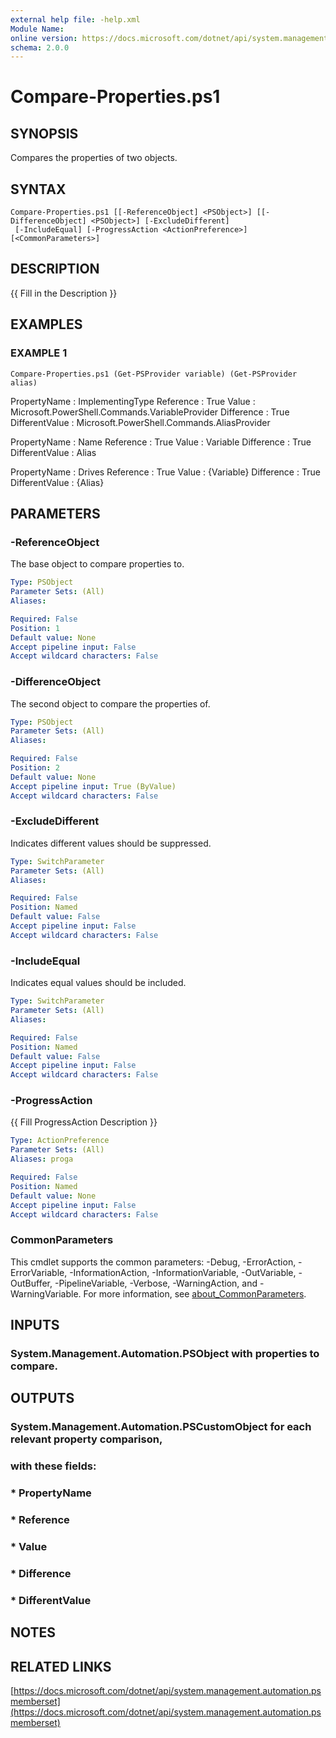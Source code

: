 ```yaml
---
external help file: -help.xml
Module Name:
online version: https://docs.microsoft.com/dotnet/api/system.management.automation.psmemberset
schema: 2.0.0
---
```


# Compare-Properties.ps1

## SYNOPSIS
Compares the properties of two objects.

## SYNTAX

```
Compare-Properties.ps1 [[-ReferenceObject] <PSObject>] [[-DifferenceObject] <PSObject>] [-ExcludeDifferent]
 [-IncludeEqual] [-ProgressAction <ActionPreference>] [<CommonParameters>]
```

## DESCRIPTION
{{ Fill in the Description }}

## EXAMPLES

### EXAMPLE 1
```
Compare-Properties.ps1 (Get-PSProvider variable) (Get-PSProvider alias)
```

PropertyName   : ImplementingType
Reference      : True
Value          : Microsoft.PowerShell.Commands.VariableProvider
Difference     : True
DifferentValue : Microsoft.PowerShell.Commands.AliasProvider

PropertyName   : Name
Reference      : True
Value          : Variable
Difference     : True
DifferentValue : Alias

PropertyName   : Drives
Reference      : True
Value          : {Variable}
Difference     : True
DifferentValue : {Alias}

## PARAMETERS

### -ReferenceObject
The base object to compare properties to.

```yaml
Type: PSObject
Parameter Sets: (All)
Aliases:

Required: False
Position: 1
Default value: None
Accept pipeline input: False
Accept wildcard characters: False
```

### -DifferenceObject
The second object to compare the properties of.

```yaml
Type: PSObject
Parameter Sets: (All)
Aliases:

Required: False
Position: 2
Default value: None
Accept pipeline input: True (ByValue)
Accept wildcard characters: False
```

### -ExcludeDifferent
Indicates different values should be suppressed.

```yaml
Type: SwitchParameter
Parameter Sets: (All)
Aliases:

Required: False
Position: Named
Default value: False
Accept pipeline input: False
Accept wildcard characters: False
```

### -IncludeEqual
Indicates equal values should be included.

```yaml
Type: SwitchParameter
Parameter Sets: (All)
Aliases:

Required: False
Position: Named
Default value: False
Accept pipeline input: False
Accept wildcard characters: False
```

### -ProgressAction
{{ Fill ProgressAction Description }}

```yaml
Type: ActionPreference
Parameter Sets: (All)
Aliases: proga

Required: False
Position: Named
Default value: None
Accept pipeline input: False
Accept wildcard characters: False
```

### CommonParameters
This cmdlet supports the common parameters: -Debug, -ErrorAction, -ErrorVariable, -InformationAction, -InformationVariable, -OutVariable, -OutBuffer, -PipelineVariable, -Verbose, -WarningAction, and -WarningVariable. For more information, see [about_CommonParameters](http://go.microsoft.com/fwlink/?LinkID=113216).

## INPUTS

### System.Management.Automation.PSObject with properties to compare.
## OUTPUTS

### System.Management.Automation.PSCustomObject for each relevant property comparison,
### with these fields:
### 	* PropertyName
### 	* Reference
### 	* Value
### 	* Difference
### 	* DifferentValue
## NOTES

## RELATED LINKS

[https://docs.microsoft.com/dotnet/api/system.management.automation.psmemberset](https://docs.microsoft.com/dotnet/api/system.management.automation.psmemberset)

